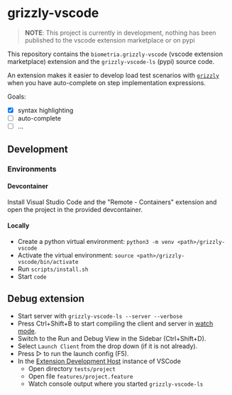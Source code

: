 # grizzly-vscode

> **NOTE**: This project is currently in development, nothing has been published to the vscode extension marketplace or on pypi

This repository contains the `biometria.grizzly-vscode` (vscode extension marketplace) extension and the `grizzly-vscode-ls` (pypi) source code.

An extension makes it easier to develop load test scenarios with [`grizzly`](https://biometria-se.github.io) when you have auto-complete on step implementation expressions.

Goals:
- [x] syntax highlighting
- [ ] auto-complete
- [ ] ...

## Development

### Environments
#### Devcontainer

Install Visual Studio Code and the "Remote - Containers" extension and open the project in the provided devcontainer.

#### Locally

- Create a python virtual environment: `python3 -m venv <path>/grizzly-vscode`
- Activate the virtual environment: `source <path>/grizzly-vscode/bin/activate`
- Run `scripts/install.sh`
- Start `code`

## Debug extension

- Start server with `grizzly-vscode-ls --server --verbose`
- Press Ctrl+Shift+B to start compiling the client and server in [watch mode](https://code.visualstudio.com/docs/editor/tasks#:~:text=The%20first%20entry%20executes,the%20HelloWorld.js%20file.).
- Switch to the Run and Debug View in the Sidebar (Ctrl+Shift+D).
- Select `Launch Client` from the drop down (if it is not already).
- Press ▷ to run the launch config (F5).
- In the [Extension Development Host](https://code.visualstudio.com/api/get-started/your-first-extension#:~:text=Then%2C%20inside%20the%20editor%2C%20press%20F5.%20This%20will%20compile%20and%20run%20the%20extension%20in%20a%20new%20Extension%20Development%20Host%20window.) instance of VSCode
  - Open directory `tests/project`
  - Open file `features/project.feature`
  - Watch console output where you started `grizzly-vscode-ls`
